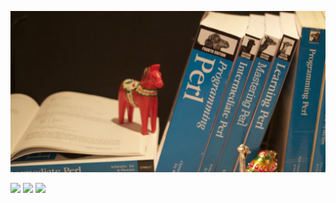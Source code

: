 [![Header](https://github.com/briandfoy/briandfoy/raw/master/header.jpg "Header")](https://briandfoy.github.io/)

<a href="https://leanpub.com/preparing_for_perl7"><img src="https://briandfoy.github.io/images/book_covers/preparing_for_perl7.png"></a>
<a href="https://leanpub.com/mojo_web_clients"><img src="https://briandfoy.github.io/images/book_covers/mojolicious_web_clients.png"></a>
<a href="https://www.learning-perl.com"><img style="border: 1" src="https://www.learning-perl.com/images/learning-perl-7th.jpg"></a>
